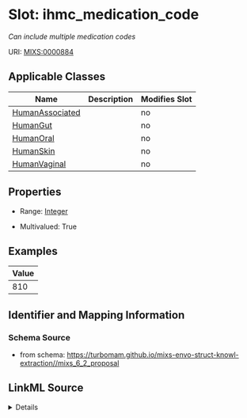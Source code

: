# Slot: ihmc_medication_code


_Can include multiple medication codes_



URI: [MIXS:0000884](https://w3id.org/mixs/0000884)



<!-- no inheritance hierarchy -->




## Applicable Classes

| Name | Description | Modifies Slot |
| --- | --- | --- |
[HumanAssociated](HumanAssociated.md) |  |  no  |
[HumanGut](HumanGut.md) |  |  no  |
[HumanOral](HumanOral.md) |  |  no  |
[HumanSkin](HumanSkin.md) |  |  no  |
[HumanVaginal](HumanVaginal.md) |  |  no  |







## Properties

* Range: [Integer](Integer.md)

* Multivalued: True






## Examples

| Value |
| --- |
| 810 |

## Identifier and Mapping Information







### Schema Source


* from schema: https://turbomam.github.io/mixs-envo-struct-knowl-extraction//mixs_6_2_proposal




## LinkML Source

<details>
```yaml
name: ihmc_medication_code
description: Can include multiple medication codes
title: IHMC medication code
notes:
- code
examples:
- value: '810'
from_schema: https://turbomam.github.io/mixs-envo-struct-knowl-extraction//mixs_6_2_proposal
rank: 1000
slot_uri: MIXS:0000884
multivalued: true
alias: ihmc_medication_code
domain_of:
- HumanAssociated
- HumanGut
- HumanOral
- HumanSkin
- HumanVaginal
range: integer
required: false
recommended: false

```
</details>